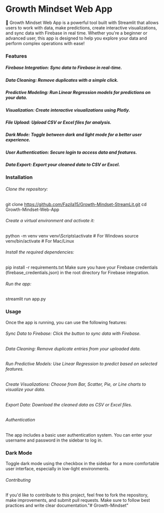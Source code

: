 # Growth Mindset Web App
🧠 Growth Mindset Web App is a powerful tool built with Streamlit that allows users to work with data, make predictions, create interactive visualizations, and sync data with Firebase in real time. Whether you're a beginner or advanced user, this app is designed to help you explore your data and perform complex operations with ease!

### Features
##### Firebase Integration: Sync data to Firebase in real-time.
##### Data Cleaning: Remove duplicates with a simple click.
##### Predictive Modeling: Run Linear Regression models for predictions on your data.
##### Visualization: Create interactive visualizations using Plotly.
##### File Upload: Upload CSV or Excel files for analysis.
##### Dark Mode: Toggle between dark and light mode for a better user experience.
##### User Authentication: Secure login to access data and features.
##### Data Export: Export your cleaned data to CSV or Excel.


### Installation
###### Clone the repository:
git clone https://github.com/Fazila15/Growth-Mindset-StreamLit.git
cd Growth-Mindset-Web-App

###### Create a virtual environment and activate it:
python -m venv venv
venv\Scripts\activate  # For Windows
source venv/bin/activate  # For Mac/Linux

###### Install the required dependencies:
pip install -r requirements.txt
Make sure you have your Firebase credentials (firebase_credentials.json) in the root directory for Firebase integration.

###### Run the app:
streamlit run app.py


### Usage
Once the app is running, you can use the following features:

###### Sync Data to Firebase: Click the button to sync data with Firebase.
###### Data Cleaning: Remove duplicate entries from your uploaded data.
###### Run Predictive Models: Use Linear Regression to predict based on selected features.
###### Create Visualizations: Choose from Bar, Scatter, Pie, or Line charts to visualize your data.
###### Export Data: Download the cleaned data as CSV or Excel files.
###### Authentication

The app includes a basic user authentication system. You can enter your username and password in the sidebar to log in.

 ### Dark Mode
Toggle dark mode using the checkbox in the sidebar for a more comfortable user interface, especially in low-light environments.

###### Contributing
If you'd like to contribute to this project, feel free to fork the repository, make improvements, and submit pull requests. Make sure to follow best practices and write clear documentation."# Growth-Mindset" 
